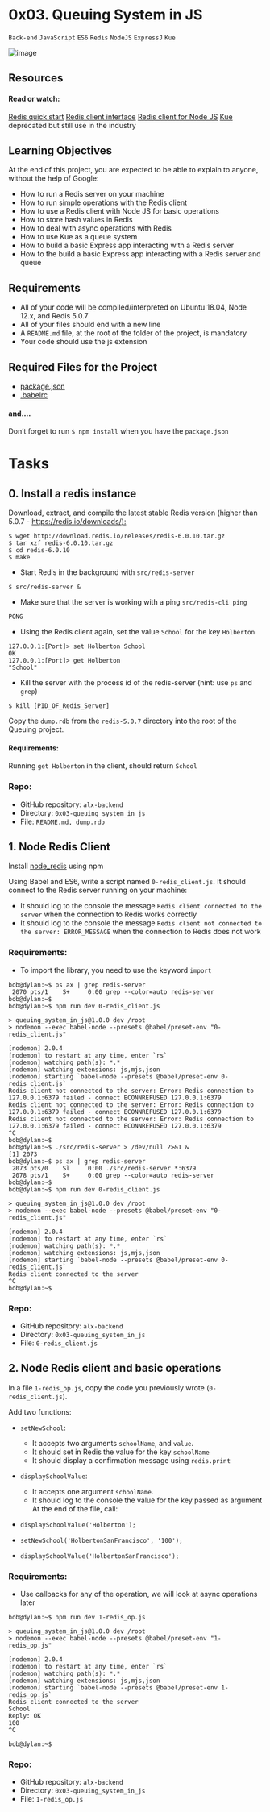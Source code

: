 # 0x03. Queuing System in JS

 `Back-end` `JavaScript` `ES6` `Redis` `NodeJS` `ExpressJ` `Kue`

![image](https://s3.amazonaws.com/alx-intranet.hbtn.io/uploads/medias/2020/1/1486e02a78cdf7b4557c.png?X-Amz-Algorithm=AWS4-HMAC-SHA256&X-Amz-Credential=AKIARDDGGGOUSBVO6H7D%2F20241204%2Fus-east-1%2Fs3%2Faws4_request&X-Amz-Date=20241204T081043Z&X-Amz-Expires=86400&X-Amz-SignedHeaders=host&X-Amz-Signature=7676ec774f347eab70f53f95bf55e12430d39498c6a17f75b249fffed026bf30)

## Resources
#### Read or watch:

[Redis quick start](https://redis.io/docs/latest/integrate/)
[Redis client interface](https://redis.io/docs/latest/develop/tools/cli/)
[Redis client for Node JS](https://github.com/redis/node-redis)
[Kue](https://github.com/Automattic/kue) deprecated but still use in the industry

## Learning Objectives
At the end of this project, you are expected to be able to explain to anyone, without the help of Google:

* How to run a Redis server on your machine
* How to run simple operations with the Redis client
* How to use a Redis client with Node JS for basic operations
* How to store hash values in Redis
* How to deal with async operations with Redis
* How to use Kue as a queue system
* How to build a basic Express app interacting with a Redis server
* How to the build a basic Express app interacting with a Redis server and queue


## Requirements
* All of your code will be compiled/interpreted on Ubuntu 18.04, Node 12.x, and Redis 5.0.7
* All of your files should end with a new line
* A `README.md` file, at the root of the folder of the project, is mandatory
* Your code should use the js extension

## Required Files for the Project
* [package.json](https://github.com/gichobih/alx-backend/blob/main/0x03-queuing_system_in_js/package-lock.json)
* [.babelrc](https://github.com/gichobih/alx-backend/blob/main/0x03-queuing_system_in_js/.babelrc)
#### and….
Don’t forget to run `$ npm install` when you have the `package.json`

# Tasks

## 0. Install a redis instance
Download, extract, and compile the latest stable Redis version (higher than 5.0.7 - [https://redis.io/downloads/):](https://redis.io/downloads/)
```
$ wget http://download.redis.io/releases/redis-6.0.10.tar.gz
$ tar xzf redis-6.0.10.tar.gz
$ cd redis-6.0.10
$ make
```
* Start Redis in the background with `src/redis-server`
```
$ src/redis-server &
```
* Make sure that the server is working with a ping `src/redis-cli ping`
```
PONG
```
* Using the Redis client again, set the value `School` for the key `Holberton`
```
127.0.0.1:[Port]> set Holberton School
OK
127.0.0.1:[Port]> get Holberton
"School"
```
* Kill the server with the process id of the redis-server (hint: use `ps` and `grep`)
```
$ kill [PID_OF_Redis_Server]
```
Copy the `dump.rdb` from the `redis-5.0.7` directory into the root of the Queuing project.

#### Requirements:

Running `get Holberton` in the client, should return `School`

### Repo:

* GitHub repository: `alx-backend`
* Directory: `0x03-queuing_system_in_js`
* File: `README.md, dump.rdb`

## 1. Node Redis Client

Install [node_redis](https://github.com/redis/node-redis) using npm

Using Babel and ES6, write a script named `0-redis_client.js`. It should connect to the Redis server running on your machine:

* It should log to the console the message `Redis client connected to the server` when the connection to Redis works correctly
* It should log to the console the message `Redis client not connected to the server: ERROR_MESSAGE` when the connection to Redis does not work
### Requirements:

* To import the library, you need to use the keyword `import`
```
bob@dylan:~$ ps ax | grep redis-server
 2070 pts/1    S+     0:00 grep --color=auto redis-server
bob@dylan:~$ 
bob@dylan:~$ npm run dev 0-redis_client.js 

> queuing_system_in_js@1.0.0 dev /root
> nodemon --exec babel-node --presets @babel/preset-env "0-redis_client.js"

[nodemon] 2.0.4
[nodemon] to restart at any time, enter `rs`
[nodemon] watching path(s): *.*
[nodemon] watching extensions: js,mjs,json
[nodemon] starting `babel-node --presets @babel/preset-env 0-redis_client.js`
Redis client not connected to the server: Error: Redis connection to 127.0.0.1:6379 failed - connect ECONNREFUSED 127.0.0.1:6379
Redis client not connected to the server: Error: Redis connection to 127.0.0.1:6379 failed - connect ECONNREFUSED 127.0.0.1:6379
Redis client not connected to the server: Error: Redis connection to 127.0.0.1:6379 failed - connect ECONNREFUSED 127.0.0.1:6379
^C
bob@dylan:~$ 
bob@dylan:~$ ./src/redis-server > /dev/null 2>&1 &
[1] 2073
bob@dylan:~$ ps ax | grep redis-server
 2073 pts/0    Sl     0:00 ./src/redis-server *:6379
 2078 pts/1    S+     0:00 grep --color=auto redis-server
bob@dylan:~$
bob@dylan:~$ npm run dev 0-redis_client.js 

> queuing_system_in_js@1.0.0 dev /root
> nodemon --exec babel-node --presets @babel/preset-env "0-redis_client.js"

[nodemon] 2.0.4
[nodemon] to restart at any time, enter `rs`
[nodemon] watching path(s): *.*
[nodemon] watching extensions: js,mjs,json
[nodemon] starting `babel-node --presets @babel/preset-env 0-redis_client.js`
Redis client connected to the server
^C
bob@dylan:~$
```
### Repo:

* GitHub repository: `alx-backend`
* Directory: `0x03-queuing_system_in_js`
* File: `0-redis_client.js`


## 2. Node Redis client and basic operations

In a file `1-redis_op.js`, copy the code you previously wrote (`0-redis_client.js`).

Add two functions:
* `setNewSchool`:
     * It accepts two arguments `schoolName`, and `value`.
     * It should set in Redis the value for the key `schoolName`
     * It should display a confirmation message using `redis.print`
* `displaySchoolValue`:
     * It accepts one argument `schoolName`.
     * It should log to the console the value for the key passed as argument
At the end of the file, call:

* `displaySchoolValue('Holberton');`
* `setNewSchool('HolbertonSanFrancisco', '100');`
* `displaySchoolValue('HolbertonSanFrancisco');`
### Requirements:

* Use callbacks for any of the operation, we will look at async operations later
```
bob@dylan:~$ npm run dev 1-redis_op.js 

> queuing_system_in_js@1.0.0 dev /root
> nodemon --exec babel-node --presets @babel/preset-env "1-redis_op.js"

[nodemon] 2.0.4
[nodemon] to restart at any time, enter `rs`
[nodemon] watching path(s): *.*
[nodemon] watching extensions: js,mjs,json
[nodemon] starting `babel-node --presets @babel/preset-env 1-redis_op.js`
Redis client connected to the server
School
Reply: OK
100
^C

bob@dylan:~$
```
### Repo:

* GitHub repository: `alx-backend`
* Directory: `0x03-queuing_system_in_js`
* File: `1-redis_op.js`
